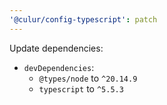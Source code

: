 ```yaml
---
'@culur/config-typescript': patch
---
```


Update dependencies:

- `devDependencies`:
  - `@types/node` to `^20.14.9`
  - `typescript` to `^5.5.3`
